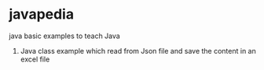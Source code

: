 # javapedia
java basic examples to teach Java

1. Java class example which read from Json file and save the content in an excel file
